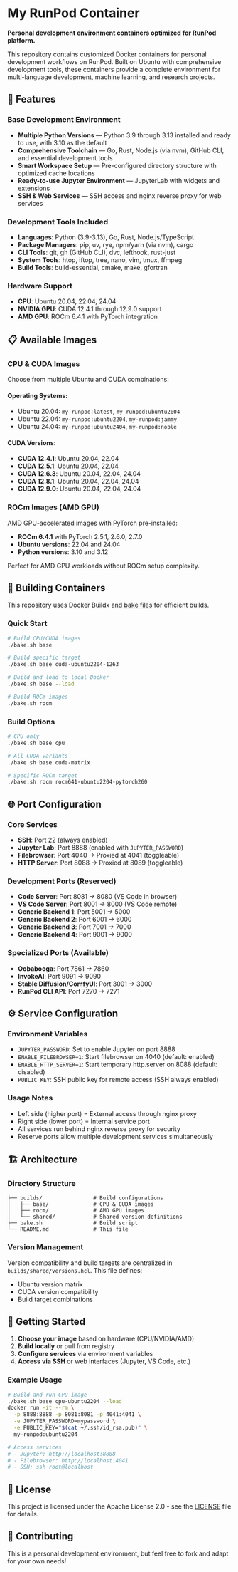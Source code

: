 # My RunPod Container

**Personal development environment containers optimized for RunPod platform.**

This repository contains customized Docker containers for personal development workflows on RunPod. Built on Ubuntu with comprehensive development tools, these containers provide a complete environment for multi-language development, machine learning, and research projects.

## 🚀 Features

### **Base Development Environment**
- **Multiple Python Versions** — Python 3.9 through 3.13 installed and ready to use, with 3.10 as the default
- **Comprehensive Toolchain** — Go, Rust, Node.js (via nvm), GitHub CLI, and essential development tools
- **Smart Workspace Setup** — Pre-configured directory structure with optimized cache locations
- **Ready-to-use Jupyter Environment** — JupyterLab with widgets and extensions
- **SSH & Web Services** — SSH access and nginx reverse proxy for web services

### **Development Tools Included**
- **Languages**: Python (3.9-3.13), Go, Rust, Node.js/TypeScript
- **Package Managers**: pip, uv, rye, npm/yarn (via nvm), cargo
- **CLI Tools**: git, gh (GitHub CLI), dvc, lefthook, rust-just
- **System Tools**: htop, iftop, tree, nano, vim, tmux, ffmpeg
- **Build Tools**: build-essential, cmake, make, gfortran

### **Hardware Support**
- **CPU**: Ubuntu 20.04, 22.04, 24.04
- **NVIDIA GPU**: CUDA 12.4.1 through 12.9.0 support
- **AMD GPU**: ROCm 6.4.1 with PyTorch integration

## 📋 Available Images

### CPU & CUDA Images
Choose from multiple Ubuntu and CUDA combinations:

#### Operating Systems:
- Ubuntu 20.04: `my-runpod:latest`, `my-runpod:ubuntu2004`
- Ubuntu 22.04: `my-runpod:ubuntu2204`, `my-runpod:jammy`
- Ubuntu 24.04: `my-runpod:ubuntu2404`, `my-runpod:noble`

#### CUDA Versions:
- **CUDA 12.4.1**: Ubuntu 20.04, 22.04
- **CUDA 12.5.1**: Ubuntu 20.04, 22.04  
- **CUDA 12.6.3**: Ubuntu 20.04, 22.04, 24.04
- **CUDA 12.8.1**: Ubuntu 20.04, 22.04, 24.04
- **CUDA 12.9.0**: Ubuntu 20.04, 22.04, 24.04

### ROCm Images (AMD GPU)
AMD GPU-accelerated images with PyTorch pre-installed:

- **ROCm 6.4.1** with PyTorch 2.5.1, 2.6.0, 2.7.0
- **Ubuntu versions**: 22.04 and 24.04
- **Python versions**: 3.10 and 3.12

Perfect for AMD GPU workloads without ROCm setup complexity.

## 🔧 Building Containers

This repository uses Docker Buildx and [bake files](https://docs.docker.com/build/bake/) for efficient builds.

### Quick Start

```bash
# Build CPU/CUDA images
./bake.sh base

# Build specific target
./bake.sh base cuda-ubuntu2204-1263

# Build and load to local Docker
./bake.sh base --load

# Build ROCm images
./bake.sh rocm
```

### Build Options

```bash
# CPU only
./bake.sh base cpu

# All CUDA variants
./bake.sh base cuda-matrix

# Specific ROCm target
./bake.sh rocm rocm641-ubuntu2204-pytorch260
```

## 🌐 Port Configuration

### Core Services
- **SSH**: Port 22 (always enabled)
- **Jupyter Lab**: Port 8888 (enabled with `JUPYTER_PASSWORD`)
- **Filebrowser**: Port 4040 → Proxied at 4041 (toggleable)
- **HTTP Server**: Port 8088 → Proxied at 8089 (toggleable)

### Development Ports (Reserved)
- **Code Server**: Port 8081 → 8080 (VS Code in browser)
- **VS Code Server**: Port 8001 → 8000 (VS Code remote)
- **Generic Backend 1**: Port 5001 → 5000
- **Generic Backend 2**: Port 6001 → 6000  
- **Generic Backend 3**: Port 7001 → 7000
- **Generic Backend 4**: Port 9001 → 9000

### Specialized Ports (Available)
- **Oobabooga**: Port 7861 → 7860
- **InvokeAI**: Port 9091 → 9090
- **Stable Diffusion/ComfyUI**: Port 3001 → 3000
- **RunPod CLI API**: Port 7270 → 7271

## ⚙️ Service Configuration

### Environment Variables
- `JUPYTER_PASSWORD`: Set to enable Jupyter on port 8888
- `ENABLE_FILEBROWSER=1`: Start filebrowser on 4040 (default: enabled)
- `ENABLE_HTTP_SERVER=1`: Start temporary http.server on 8088 (default: disabled)
- `PUBLIC_KEY`: SSH public key for remote access (SSH always enabled)

### Usage Notes
- Left side (higher port) = External access through nginx proxy
- Right side (lower port) = Internal service port
- All services run behind nginx reverse proxy for security
- Reserve ports allow multiple development services simultaneously

## 🏗️ Architecture

### Directory Structure
```
├── builds/                # Build configurations
│   ├── base/              # CPU & CUDA images
│   ├── rocm/              # AMD GPU images  
│   └── shared/            # Shared version definitions
├── bake.sh                # Build script
└── README.md              # This file
```

### Version Management
Version compatibility and build targets are centralized in `builds/shared/versions.hcl`. This file defines:
- Ubuntu version matrix
- CUDA version compatibility  
- Build target combinations

## 🚀 Getting Started

1. **Choose your image** based on hardware (CPU/NVIDIA/AMD)
2. **Build locally** or pull from registry
3. **Configure services** via environment variables
4. **Access via SSH** or web interfaces (Jupyter, VS Code, etc.)

### Example Usage

```bash
# Build and run CPU image
./bake.sh base cpu-ubuntu2204 --load
docker run -it --rm \
  -p 8888:8888 -p 8081:8081 -p 4041:4041 \
  -e JUPYTER_PASSWORD=mypassword \
  -e PUBLIC_KEY="$(cat ~/.ssh/id_rsa.pub)" \
  my-runpod:ubuntu2204

# Access services
# - Jupyter: http://localhost:8888
# - Filebrowser: http://localhost:4041  
# - SSH: ssh root@localhost
```

## 📝 License

This project is licensed under the Apache License 2.0 - see the [LICENSE](LICENSE) file for details.

## 🤝 Contributing

This is a personal development environment, but feel free to fork and adapt for your own needs!